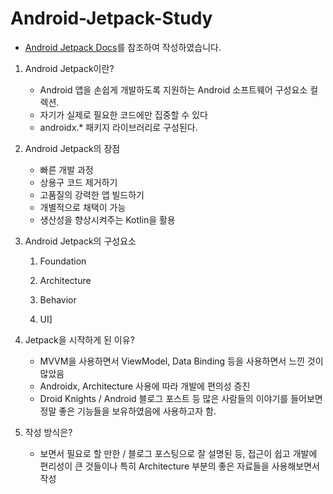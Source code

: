 # Android-Jetpack-Study
- [Android Jetpack Docs](https://developer.android.com/jetpack)를 참조하여 작성하였습니다.

1. Android Jetpack이란?

   - Android 앱을 손쉽게 개발하도록 지원하는 Android 소프트웨어 구성요소 컬렉션.
   - 자기가 실제로 필요한 코드에만 집중할 수 있다
   - androidx.* 패키지 라이브러리로 구성된다.

2. Android Jetpack의 장점

   - 빠른 개발 과정
   - 상용구 코드 제거하기
   - 고품질의 강력한 앱 빌드하기
   - 개별적으로 채택이 가능
   - 생산성을 향상시켜주는 Kotlin을 활용

3. Android Jetpack의 구성요소

   1. Foundation

   2. Architecture

   3. Behavior

   4. UI]

4. Jetpack을 시작하게 된 이유?

   - MVVM을 사용하면서 ViewModel, Data Binding 등을 사용하면서 느낀 것이 많았음
   - Androidx, Architecture 사용에 따라 개발에 편의성 증진
   - Droid Knights / Android 블로그 포스트 등 많은 사람들의 이야기를 들어보면 정말 좋은 기능들을 보유하였음에 사용하고자 함.

5. 작성 방식은?
   - 보면서 필요로 할 만한 / 블로그 포스팅으로 잘 설명된 등, 접근이 쉽고 개발에 편리성이 큰 것들이나 특히 Architecture 부분의 좋은 자료들을 사용해보면서 작성